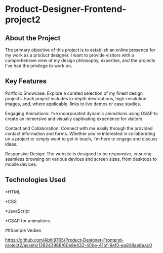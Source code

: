 # Product-Designer-Frontend-project2

## About the Project
The primary objective of this project is to establish an online presence for my work as a product designer. I want to provide visitors with a comprehensive view of my design philosophy, expertise, and the projects I've had the privilege to work on.

## Key Features
Portfolio Showcase: Explore a curated selection of my finest design projects. Each project includes in-depth descriptions, high-resolution images, and, where applicable, links to live demos or case studies.

Engaging Animations: I've incorporated dynamic animations using GSAP to create an immersive and visually captivating experience for visitors.

Contact and Collaboration: Connect with me easily through the provided contact information and forms. Whether you're interested in collaborating on a project or simply want to get in touch, I'm here to engage and discuss ideas.

Responsive Design: The website is designed to be responsive, ensuring seamless browsing on various devices and screen sizes, from desktops to mobile devices.

## Technologies Used
*HTML

*CSS

*JavaScript

*GSAP for animations.

##Sample Vedieo

https://github.com/Abhi9765/Product-Designer-Frontend-project2/assets/138243988/60e8e432-40be-41bf-9ef0-ea908ae8eac0

